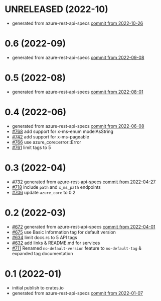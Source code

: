 # UNRELEASED (2022-10)

-   generated from azure-rest-api-specs [commit from 2022-10-26](https://github.com/Azure/azure-rest-api-specs/00fd722c5720eb1020fe67e8620fe6247b0b4c6c)

# 0.6 (2022-09)

-   generated from azure-rest-api-specs [commit from 2022-09-08](https://github.com/Azure/azure-rest-api-specs/208c91dc71eec634400fb0c0a7e073e35afd2978)

# 0.5 (2022-08)

-   generated from azure-rest-api-specs [commit from 2022-08-01](https://github.com/Azure/azure-rest-api-specs/commit/d1b0569d8adbd342a1111d6a69764d099f5f717c)

# 0.4 (2022-06)

-   generated from azure-rest-api-specs [commit from 2022-06-08](https://github.com/Azure/azure-rest-api-specs/commit/facedaf6dc920b45055d38765f40af696454755c)
-   [#768](https://github.com/Azure/azure-sdk-for-rust/issues/768) add support for x-ms-enum modelAsString
-   [#742](https://github.com/Azure/azure-sdk-for-rust/pull/742) add support for x-ms-pageable
-   [#766](https://github.com/Azure/azure-sdk-for-rust/pull/766) use azure_core::error::Error
-   [#761](https://github.com/Azure/azure-sdk-for-rust/pull/761) limit tags to 5

# 0.3 (2022-04)

-   [#732](https://github.com/Azure/azure-sdk-for-rust/pull/732) generated from azure-rest-api-specs [commit from 2022-04-27](https://github.com/Azure/azure-rest-api-specs/commit/46ffdc4fe0f9a413ba29ed859b5ff4174ce1c7ec)
-   [#718](https://github.com/Azure/azure-sdk-for-rust/pull/718) include `path` and `x_ms_path` endpoints
-   [#706](https://github.com/Azure/azure-sdk-for-rust/pull/706) update `azure_core` to 0.2

# 0.2 (2022-03)

-   [#672](https://github.com/Azure/azure-sdk-for-rust/pull/672) generated from azure-rest-api-specs [commit from 2022-04-01](https://github.com/Azure/azure-rest-api-specs/commit/48d85585897aa6ed448ca689b094e60377a25cb7)
-   [#675](https://github.com/Azure/azure-sdk-for-rust/pull/675) use Basic Information tag for default version
-   [#634](https://github.com/Azure/azure-sdk-for-rust/issues/634) limit docs.rs to 5 API tags
-   [#632](https://github.com/Azure/azure-sdk-for-rust/issues/632) add links & README.md for services
-   [#711](https://github.com/Azure/azure-sdk-for-rust/pull/711) Renamed `no-default-version` feature to `no-default-tag` & expanded tag documentation

# 0.1 (2022-01)

-   initial publish to crates.io
-   generated from azure-rest-api-specs [commit from 2022-01-07](https://github.com/Azure/azure-rest-api-specs/commit/068f1ecdf3abb35a6a329a7b270c45df4d9c57a4)
